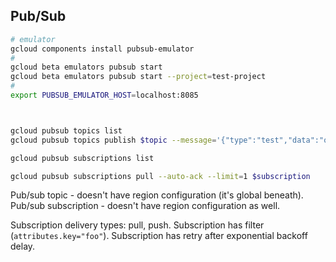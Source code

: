 Pub/Sub
-

````sh
# emulator
gcloud components install pubsub-emulator
#
gcloud beta emulators pubsub start
gcloud beta emulators pubsub start --project=test-project
#
export PUBSUB_EMULATOR_HOST=localhost:8085



gcloud pubsub topics list
gcloud pubsub topics publish $topic --message='{"type":"test","data":"ok"}'

gcloud pubsub subscriptions list

gcloud pubsub subscriptions pull --auto-ack --limit=1 $subscription
````

Pub/sub topic - doesn't have region configuration (it's global beneath).
Pub/sub subscription - doesn't have region configuration as well.

Subscription delivery types: pull, push.
Subscription has filter (`attributes.key="foo"`).
Subscription has retry after exponential backoff delay.
